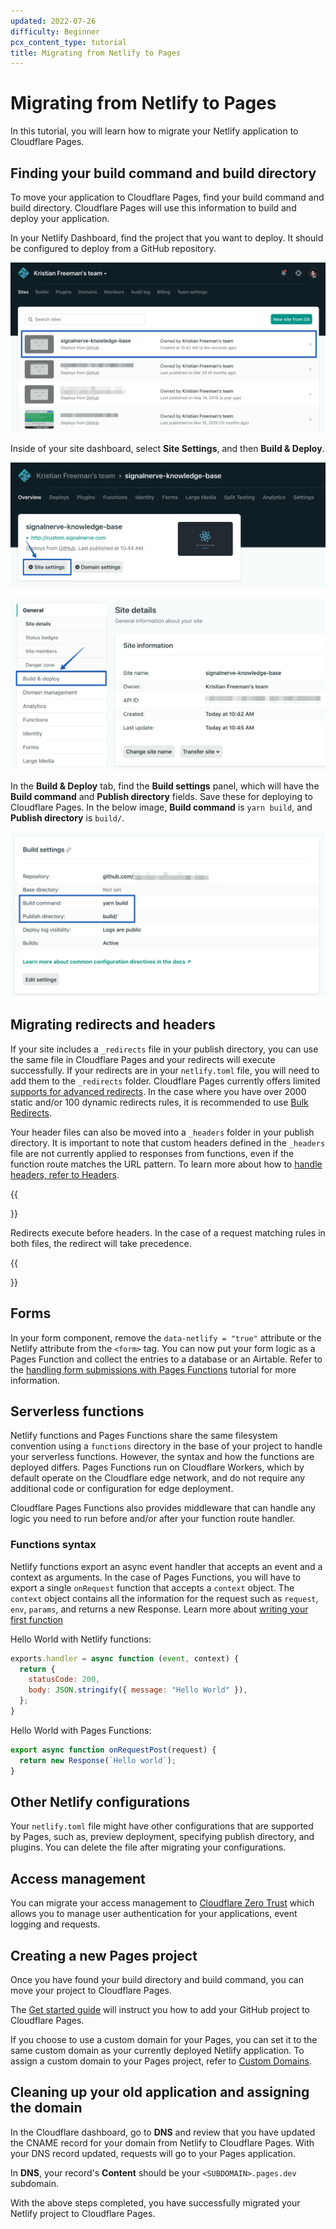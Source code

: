 ```yaml
---
updated: 2022-07-26
difficulty: Beginner
pcx_content_type: tutorial
title: Migrating from Netlify to Pages
---
```


# Migrating from Netlify to Pages

In this tutorial, you will learn how to migrate your Netlify application to Cloudflare Pages.

## Finding your build command and build directory

To move your application to Cloudflare Pages, find your build command and build directory. Cloudflare Pages will use this information to build and deploy your application.

In your Netlify Dashboard, find the project that you want to deploy. It should be configured to deploy from a GitHub repository.

![Selecting a site in the Netlify Dashboard](./netlify-deploy-1.png)

Inside of your site dashboard, select **Site Settings**, and then **Build & Deploy**.

![Selecting Site Settings in site dashboard](./netlify-deploy-2.png)

![Selecting Build and Deploy in sidebar](./netlify-deploy-3.png)

In the **Build & Deploy** tab, find the **Build settings** panel, which will have the **Build command** and **Publish directory** fields. Save these for deploying to Cloudflare Pages. In the below image, **Build command** is `yarn build`, and **Publish directory** is `build/`.

![Finding the Build command and Publish directory fields](./netlify-deploy-4.png)

## Migrating redirects and headers

If your site includes a `_redirects` file in your publish directory, you can use the same file in Cloudflare Pages and your redirects will execute successfully. If your redirects are in your `netlify.toml` file, you will need to add them to the `_redirects` folder. Cloudflare Pages currently offers limited [supports for advanced redirects](/pages/platform/redirects/). In the case where you have over 2000 static and/or 100 dynamic redirects rules, it is recommended to use [Bulk Redirects](/rules/bulk-redirects/create-dashboard/).

Your header files can also be moved into a `_headers` folder in your publish directory. It is important to note that custom headers defined in the `_headers` file are not currently applied to responses from functions, even if the function route matches the URL pattern. To learn more about how to [handle headers, refer to Headers](/pages/platform/headers/).

{{<Aside type="note">}}

Redirects execute before headers. In the case of a request matching rules in both files, the redirect will take precedence.

{{</Aside>}}

## Forms

In your form component, remove the `data-netlify = "true"` attribute or the Netlify attribute from the `<form>` tag. You can now put your form logic as a Pages Function and collect the entries to a database or an Airtable. Refer to the [handling form submissions with Pages Functions](/pages/tutorials/forms/) tutorial for more information.

## Serverless functions

Netlify functions and Pages Functions share the same filesystem convention using a `functions` directory in the base of your project to handle your serverless functions. However, the syntax and how the functions are deployed differs. Pages Functions run on Cloudflare Workers, which by default operate on the Cloudflare edge network, and do not require any additional code or configuration for edge deployment.

Cloudflare Pages Functions also provides middleware that can handle any logic you need to run before and/or after your function route handler.

### Functions syntax

Netlify functions export an async event handler that accepts an event and a context as arguments. In the case of Pages Functions, you will have to export a single `onRequest` function that accepts a `context` object. The `context` object contains all the information for the request such as `request`, `env`, `params`, and returns a new Response. Learn more about [writing your first function](/pages/platform/functions/#writing-your-first-function)

Hello World with Netlify functions:

```js
exports.handler = async function (event, context) {
  return {
    statusCode: 200,
    body: JSON.stringify({ message: "Hello World" }),
  };
}

```

Hello World with Pages Functions:

```js
export async function onRequestPost(request) {
  return new Response(`Hello world`);
}
```

## Other Netlify configurations

Your `netlify.toml` file might have other configurations that are supported by Pages, such as, preview deployment, specifying publish directory, and plugins. You can delete the file after migrating your configurations.


## Access management

You can migrate your access management to [Cloudflare Zero Trust](/cloudflare-one/) which allows you to manage user authentication for your applications, event logging and requests.

## Creating a new Pages project

Once you have found your build directory and build command, you can move your project to Cloudflare Pages.

The [Get started guide](/pages/get-started/) will instruct you how to add your GitHub project to Cloudflare Pages.

If you choose to use a custom domain for your Pages, you can set it to the same custom domain as your currently deployed Netlify application. To assign a custom domain to your Pages project, refer to [Custom Domains](/pages/platform/custom-domains/).

## Cleaning up your old application and assigning the domain

In the Cloudflare dashboard, go to **DNS** and review that you have updated the CNAME record for your domain from Netlify to Cloudflare Pages. With your DNS record updated, requests will go to your Pages application.

In **DNS**, your record's **Content** should be your `<SUBDOMAIN>.pages.dev` subdomain.

With the above steps completed, you have successfully migrated your Netlify project to Cloudflare Pages.